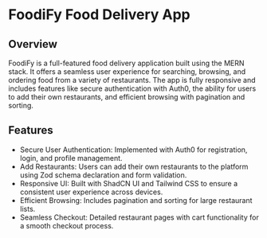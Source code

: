 # FoodiFy Food Delivery App
## Overview
FoodiFy is a full-featured food delivery application built using the MERN stack. It offers a seamless user experience for searching, browsing, and ordering food from a variety of restaurants. The app is fully responsive and includes features like secure authentication with Auth0, the ability for users to add their own restaurants, and efficient browsing with pagination and sorting.

## Features
* Secure User Authentication: Implemented with Auth0 for registration, login, and profile management.
* Add Restaurants: Users can add their own restaurants to the platform using Zod schema declaration and form validation.
* Responsive UI: Built with ShadCN UI and Tailwind CSS to ensure a consistent user experience across devices.
* Efficient Browsing: Includes pagination and sorting for large restaurant lists.
* Seamless Checkout: Detailed restaurant pages with cart functionality for a smooth checkout process.

